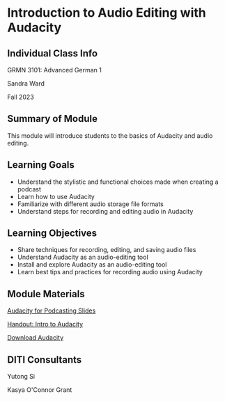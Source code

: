 <h1>Introduction to Audio Editing with Audacity</h1>
<h2>Individual Class Info</h2>

GRMN 3101: Advanced German 1

Sandra Ward

Fall 2023

<h2>Summary of Module</h2>

This module will introduce students to the basics of Audacity and audio editing.

<h2>Learning Goals</h2>

* Understand the stylistic and functional choices made when creating a podcast
* Learn how to use Audacity
* Familiarize with different audio storage file formats
* Understand steps for recording and editing audio in Audacity

<h2>Learning Objectives</h2>

* Share techniques for recording, editing, and saving audio files  
* Understand Audacity as an audio-editing tool
* Install and explore Audacity as an audio-editing tool
* Learn best tips and practices for recording audio using Audacity 

<h2>Module Materials</h2>

[Audacity for Podcasting Slides](https://github.com/NULabNortheastern/digitalassignmentshowcase/blob/main/audio-editing_podcasting/fa23-ward-grmn3101-audacity/Ward-AudacitySlides.pptx.pdf)

[Handout: Intro to Audacity](https://github.com/NULabNortheastern/digitalassignmentshowcase/blob/master/handouts/audio-editing_podcasting/Handout_%20Audacity.pdf)

[Download Audacity](https://www.audacityteam.org/download/)

<h2>DITI Consultants</h2>

Yutong Si

Kasya O'Connor Grant



